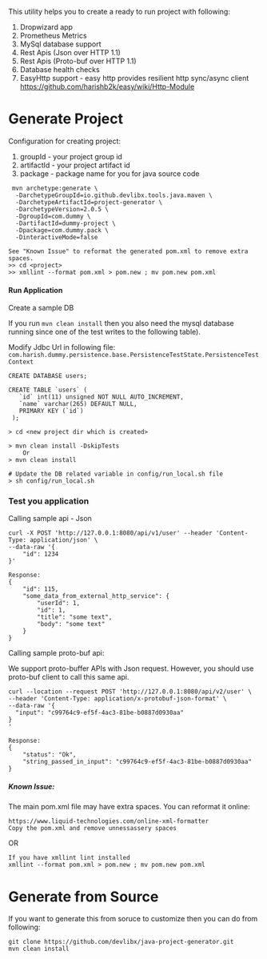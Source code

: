 
This utility helps you to create a ready to run project with following:
1. Dropwizard app
2. Prometheus Metrics 
3. MySql database support
4. Rest Apis (Json over HTTP 1.1)
5. Rest Apis (Proto-buf over HTTP 1.1)
6. Database health checks
7. EasyHttp support - easy http provides resilient http sync/async client
   https://github.com/harishb2k/easy/wiki/Http-Module 


Generate Project
=====
Configuration for creating project:

1. groupId - your project group id
2. artifactId - your project artifact id
3. package - package name for you for java source code 

```shell script
 mvn archetype:generate \
  -DarchetypeGroupId=io.github.devlibx.tools.java.maven \
  -DarchetypeArtifactId=project-generator \
  -DarchetypeVersion=2.0.5 \
  -DgroupId=com.dummy \
  -DartifactId=dummy-project \
  -Dpackage=com.dummy.pack \
  -DinteractiveMode=false

See "Known Issue" to reformat the generated pom.xml to remove extra spaces.
>> cd <project>
>> xmllint --format pom.xml > pom.new ; mv pom.new pom.xml
```

#### Run Application
Create a sample DB

If you run `mvn clean install` then you also need the mysql database running since one of the test writes to the following table). 

Modify Jdbc Url in following file:
`com.harish.dummy.persistence.base.PersistenceTestState.PersistenceTestContext`

```shell script
CREATE DATABASE users;

CREATE TABLE `users` (
   `id` int(11) unsigned NOT NULL AUTO_INCREMENT,
   `name` varchar(265) DEFAULT NULL,
   PRIMARY KEY (`id`)
 );
``` 

```shell script
> cd <new project dir which is created>

> mvn clean install -DskipTests
    Or
> mvn clean install 

# Update the DB related variable in config/run_local.sh file
> sh config/run_local.sh
``` 
  
### Test you application
Calling sample api - Json
```shell script
curl -X POST 'http://127.0.0.1:8080/api/v1/user' --header 'Content-Type: application/json' \
--data-raw '{
    "id": 1234
}'

Response:
{
    "id": 115,
    "some_data_from_external_http_service": {
        "userId": 1,
        "id": 1,
        "title": "some text",
        "body": "some text"
    }
}
```
  
  
Calling sample proto-buf api:

We support proto-buffer APIs with Json request. However, you should use proto-buf client to call this same api.
    
```shell script
curl --location --request POST 'http://127.0.0.1:8080/api/v2/user' \
--header 'Content-Type: application/x-protobuf-json-format' \
--data-raw '{
  "input": "c99764c9-ef5f-4ac3-81be-b0887d0930aa"
}
'

Response:
{
    "status": "Ok",
    "string_passed_in_input": "c99764c9-ef5f-4ac3-81be-b0887d0930aa"
}
```
  
##### Known Issue:
The main pom.xml file may have extra spaces. You can reformat it online:
```shell script
https://www.liquid-technologies.com/online-xml-formatter
Copy the pom.xml and remove unnessassery spaces
```  
OR
```shell script
If you have xmllint lint installed 
xmllint --format pom.xml > pom.new ; mv pom.new pom.xml
```
  
Generate from Source
===
If you want to generate this from soruce to customize then you can do from following:
```shell script
git clone https://github.com/devlibx/java-project-generator.git
mvn clean install
```  
